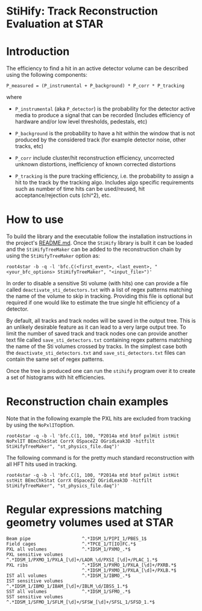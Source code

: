 StiHify: Track Reconstruction Evaluation at STAR
================================================

Introduction
============

The efficiency to find a hit in an active detector volume can be described
using the following components:

    P_measured = (P_instrumental + P_background) * P_corr * P_tracking

where

- `P_instrumental` (aka `P_detector`) is the probability for the
detector active media to produce a signal that can be recorded (Includes
efficiency of hardware and/or low level thresholds, pedestals, etc)

- `P_background` is the probability to have a hit within the window that is not
produced by the considered track (for example detector noise, other tracks, etc)

- `P_corr` include cluster/hit reconstruction efficiency, uncorrected unknown
distortions, inefficiency of known corrected distortions

- `P_tracking` is the pure tracking efficiency, i.e. the probability to assign
a hit to the track by the tracking algo. Includes algo specific requirements
such as number of time hits can be used/reused, hit acceptance/rejection cuts
(chi^2), etc.


How to use
==========

To build the library and the executable follow the installation instructions in
the project's [README.md](../README.md). Once the `StiHify` library is built it
can be loaded and the `StiHifyTreeMaker` can be added to the reconstruction
chain by using the `StiHifyTreeMaker` option as:

    root4star -b -q -l 'bfc.C(<first_event>, <last_event>, "<your_bfc_options> StiHifyTreeMaker", "<input_file>")'

In order to disable a sensitive Sti volume (with hits) one can provide a file
called `deactivate_sti_detectors.txt` with a list of regex patterns matching the
name of the volume to skip in tracking. Providing this file is optional but
required if one would like to estimate the true single hit efficiency of
a detector.

By default, all tracks and track nodes will be saved in the output tree. This is
an unlikely desirable feature as it can lead to a very large output tree. To
limit the number of saved track and track nodes one can provide another text
file called `save_sti_detectors.txt` containing regex patterns matching the name
of the Sti volumes crossed by tracks. In the simplest case both the
`deactivate_sti_detectors.txt` and `save_sti_detectors.txt` files can contain
the same set of regex patterns.

Once the tree is produced one can run the `stihify` program over it to create
a set of histograms with hit efficiencies.


Reconstruction chain examples
=============================

Note that in the following example the PXL hits are excluded from tracking
by using the `NoPxlIT`option.

    root4star -q -b -l 'bfc.C(1, 100, "P2014a mtd btof pxlHit istHit NoPxlIT BEmcChkStat CorrX OSpaceZ2 OGridLeak3D -hitfilt StiHifyTreeMaker", "st_physics_file.daq")'

The following command is for the pretty much standard reconstruction with all
HFT hits used in tracking.

    root4star -q -b -l 'bfc.C(1, 100, "P2014a mtd btof pxlHit istHit sstHit BEmcChkStat CorrX OSpaceZ2 OGridLeak3D -hitfilt StiHifyTreeMaker", "st_physics_file.daq")'


Regular expressions matching geometry volumes used at STAR
==========================================================

    Beam pipe                   ^.*IDSM_1/PIPI_1/PBES_1$
    Field cages                 ^.*TPCE_1/T[IO]FC.*$
    PXL all volumes             ^.*IDSM_1/PXMO_.*$
    PXL sensitive volumes       ^.*IDSM_1/PXMO_1/PXLA_[\d]+/LADR_\d/PXSI_[\d]+/PLAC_1.*$
    PXL ribs                    ^.*IDSM_1/PXMO_1/PXLA_[\d]+/PXRB.*$
                                ^.*IDSM_1/PXMO_1/PXLA_[\d]+/PXLB.*$
    IST all volumes             ^.*IDSM_1/IBMO_.*$
    IST sensitive volumes       ^.*IDSM_1/IBMO_1/IBAM_[\d]+/IBLM_\d/IBSS_1.*$
    SST all volumes             ^.*IDSM_1/SFMO_.*$
    SST sensitive volumes       ^.*IDSM_1/SFMO_1/SFLM_[\d]+/SFSW_[\d]+/SFSL_1/SFSD_1.*$
